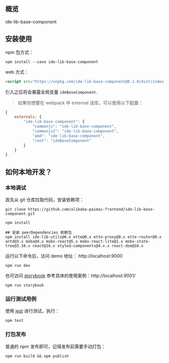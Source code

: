 ## 概览

ide-lib-base-component

## 安装使用

npm 包方式：
```shell
npm install --save ide-lib-base-component
```

web 方式：
```html
<script src="https://unpkg.com/ide-lib-base-component@0.1.0/dist/index.umd.js"></script>
```
引入之后将会暴露全局变量 `ideBaseComponent`.

> 如果你想要在 webpack 中 external 该库，可以使用以下配置：
```js
{
    externals: {
        "ide-lib-base-component": {
            "commonjs": "ide-lib-base-component",
            "commonjs2": "ide-lib-base-component",
            "amd": "ide-lib-base-component",
            "root": "ideBaseComponent"
        }
    }
}
```

## 如何本地开发？

### 本地调试

首先从 git 仓库拉取代码，安装依赖项：
```shell
git clone https://github.com/alibaba-paimai-frontend/ide-lib-base-component.git

npm install

## 安装 peerDependencies 依赖包
npm install ide-lib-utils@0.x ette@0.x ette-proxy@0.x ette-router@0.x antd@3.x mobx@4.x mobx-react@5.x mobx-react-lite@1.x mobx-state-tree@3.10.x react@16.x styled-components@4.x.x react-dom@16.x
```

运行以下命令后，访问 demo 地址： http://localhost:9000
```shell
npm run dev
```

也可访问 [storybook](https://github.com/storybooks/storybook) 参考具体的使用案例：http://localhost:9001/
```shell
npm run storybook
```

### 运行测试用例

使用 [jest](https://jestjs.io) 进行测试，执行：

```shell
npm test
```

### 打包发布

普通的 npm 发布即可，记得发布前需要手动打包：

```shell
npm run build && npm publish
```


